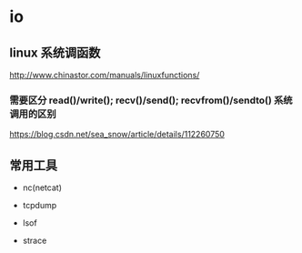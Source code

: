 # io

## linux 系统调函数

http://www.chinastor.com/manuals/linuxfunctions/

### 需要区分 read()/write(); recv()/send(); recvfrom()/sendto() 系统调用的区别

https://blog.csdn.net/sea_snow/article/details/112260750

## 常用工具

* nc(netcat)

* tcpdump

* lsof

* strace
